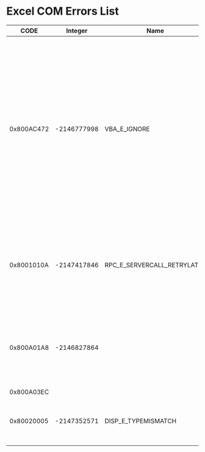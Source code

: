 # Excel COM Errors List

| CODE | Integer | Name | Meaning |
| ------------- | ------------- | ------------- | ------------- |
| 0x800AC472 | -2146777998 | VBA_E_IGNORE | The error that is returned whenever an object model call is invoked while the property browser is suspended.  Or to put it another way, when Excel developers want to suspend the object model, they suspend the property browser. |
| 0x8001010A | -2147417846 | RPC_E_SERVERCALL_RETRYLATER | The remote server (Excel) is busy and our plugin cannot interact with it atm. We need to wait and try again. |
| 0x800A01A8 | -2146827864 | | Seems to occur when no cells are selected but you are trying to reference one in a range. |
| 0x800A03EC | | | |
| 0x80020005 | -2147352571 | DISP_E_TYPEMISMATCH | Their is a type mismatch between two objects. |
